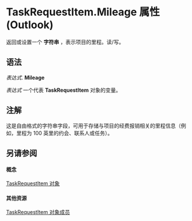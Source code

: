 
# TaskRequestItem.Mileage 属性 (Outlook)

返回或设置一个 **字符串** ，表示项目的里程。读/写。


## 语法

 _表达式_. **Mileage**

 _表达式_ 一个代表 **TaskRequestItem** 对象的变量。


## 注解

这是自由格式的字符串字段，可用于存储与项目的经费报销相关的里程信息（例如，里程为 100 英里的约会、联系人或任务）。


## 另请参阅


#### 概念


[TaskRequestItem 对象](2908a28a-634c-e786-aa53-f3e32038b727.md)
#### 其他资源


[TaskRequestItem 对象成员](d43114ee-be91-ff02-3424-525da2cf3a50.md)